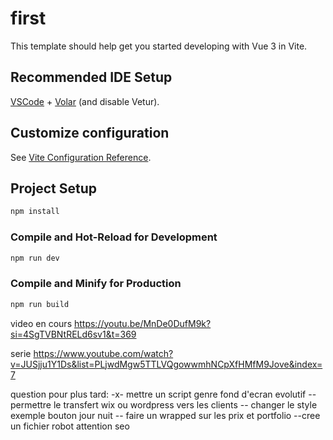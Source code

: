 # first

This template should help get you started developing with Vue 3 in Vite.

## Recommended IDE Setup

[VSCode](https://code.visualstudio.com/) + [Volar](https://marketplace.visualstudio.com/items?itemName=Vue.volar) (and disable Vetur).

## Customize configuration

See [Vite Configuration Reference](https://vite.dev/config/).

## Project Setup

```sh
npm install
```

### Compile and Hot-Reload for Development

```sh
npm run dev
```

### Compile and Minify for Production

```sh
npm run build
```

video en cours
https://youtu.be/MnDe0DufM9k?si=4SgTVBNtRELd6sv1&t=369

serie
https://www.youtube.com/watch?v=JUSjju1Y1Ds&list=PLjwdMgw5TTLVQgowwmhNCpXfHMfM9Jove&index=7

<!--
╔════════════════╤══════════════════════╤═════════════════════════════════════════════════╤═══════════════════════════════════╗
║ Raccourci      │ Version complète     │ Description                                     │ Exemple                           ║
╟────────────────┼──────────────────────┼─────────────────────────────────────────────────┼───────────────────────────────────╢
║ :attr          │ v-bind:attr          │ Lie dynamiquement une valeur JS à un attribut   │ :id="userId"                      ║
║ @event         │ v-on:event           │ Ajoute un écouteur d’événement DOM ou composant │ @click="doSomething"              ║
║ v-model        │ (pas de raccourci)   │ Liaison bidirectionnelle                        │ v-model="username"                ║
║ :class         │ v-bind:class         │ Classes dynamiques                              │ :class="{ active: isActive }"     ║
║ :style         │ v-bind:style         │ Styles dynamiques                               │ :style="{ color: textColor }"     ║
║ v-bind (nu)    │ v-bind="object"      │ Applique plusieurs attributs dynamiquement      │ v-bind="{ id: elId, class: cl }"  ║
║ v-on (nu)      │ v-on="object"        │ Applique plusieurs événements dynamiquement     │ v-on="{ click: fn, keyup: other }"║
╚════════════════╧══════════════════════╧═════════════════════════════════════════════════╧═══════════════════════════════════╝ -->

question pour plus tard:
-x- mettre un script genre fond d'ecran evolutif
-- permettre le transfert wix ou wordpress vers les clients
-- changer le style exemple bouton jour nuit
-- faire un wrapped sur les prix et portfolio
--cree un fichier robot attention seo
